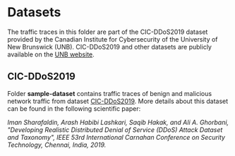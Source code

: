 # Datasets

The traffic traces in this folder are part of the CIC-DDoS2019 dataset provided by the Canadian Institute for Cybersecurity of the University of New Brunswick (UNB). CIC-DDoS2019 and other datasets are publicly available on the [UNB website](https://www.unb.ca/cic/datasets/index.html). 

## CIC-DDoS2019
Folder **sample-dataset** contains traffic traces of benign and malicious network traffic from dataset [CIC-DDoS2019](https://www.unb.ca/cic/datasets/ddos-2019.html). More details about this dataset can be found in the following scientific paper:

*Iman Sharafaldin, Arash Habibi Lashkari, Saqib Hakak, and Ali A. Ghorbani, "Developing Realistic Distributed Denial of Service (DDoS) Attack Dataset and Taxonomy", IEEE 53rd International Carnahan Conference on Security Technology, Chennai, India, 2019.*